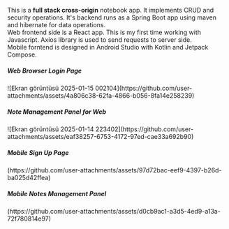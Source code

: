 This is a <b>full stack cross-origin</b> notebook app. It implements CRUD and security operations.
It's backend runs as a Spring Boot app using maven and hibernate for data operations.</br>
Web frontend side is a React app. This is my first time working with Javascript. Axios library is used to send requests to server side.</br>
Mobile forntend is designed in Android Studio with Kotlin and Jetpack Compose. 

<h5>Web Browser Login Page</h5>
![Ekran görüntüsü 2025-01-15 002104](https://github.com/user-attachments/assets/4a806c38-62fa-4866-b056-8fa14e258239)

<h5>Note Management Panel for Web</h5>
![Ekran görüntüsü 2025-01-14 223402](https://github.com/user-attachments/assets/eaf38257-6753-4172-97ed-cae33a692b90)

<h5>Mobile Sign Up Page</h5>
(https://github.com/user-attachments/assets/97d72bac-eef9-4397-b26d-ba025d42ffea)

<h5>Mobile Notes Management Panel</h5>
(https://github.com/user-attachments/assets/d0cb9ac1-a3d5-4ed9-a13a-72f780814e97)
